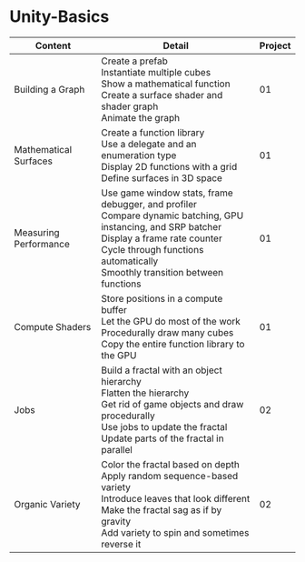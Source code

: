 # Unity-Basics

| Content               | Detail                                                       | Project |
| --------------------- | ------------------------------------------------------------ | ------- |
| Building a Graph      | Create a prefab<br />Instantiate multiple cubes<br />Show a mathematical function<br />Create a surface shader and shader graph<br />Animate the graph | 01      |
| Mathematical Surfaces | Create a function library<br />Use a delegate and an enumeration type<br />Display 2D functions with a grid<br />Define surfaces in 3D space | 01      |
| Measuring Performance | Use game window stats, frame debugger, and profiler<br />Compare dynamic batching, GPU instancing, and SRP batcher<br />Display a frame rate counter<br />Cycle through functions automatically<br />Smoothly transition between functions | 01      |
| Compute Shaders       | Store positions in a compute buffer<br />Let the GPU do most of the work<br />Procedurally draw many cubes<br />Copy the entire function library to the GPU | 01      |
| Jobs                  | Build a fractal with an object hierarchy<br />Flatten the hierarchy<br />Get rid of game objects and draw procedurally<br />Use jobs to update the fractal<br />Update parts of the fractal in parallel | 02      |
| Organic Variety       | Color the fractal based on depth<br />Apply random sequence-based variety<br />Introduce leaves that look different<br />Make the fractal sag as if by gravity<br />Add variety to spin and sometimes reverse it | 02      |